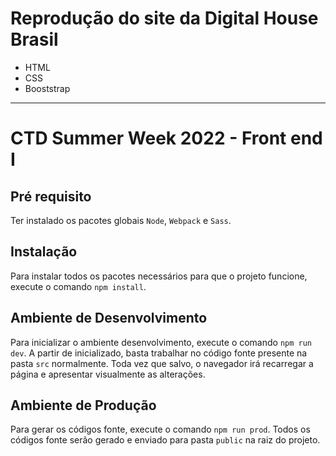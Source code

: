 # Reprodução do site da Digital House Brasil
* HTML
* CSS
* Booststrap

-------------------------------------------------------------

# CTD Summer Week 2022 - Front end I

## Pré requisito

Ter instalado os pacotes globais `Node`, `Webpack` e `Sass`.

## Instalação

Para instalar todos os pacotes necessários para que o projeto funcione, execute o comando `npm install`.


## Ambiente de Desenvolvimento

Para inicializar o ambiente desenvolvimento, execute o comando `npm run dev`. A partir de inicializado, basta trabalhar no código fonte presente na pasta `src` normalmente. Toda vez que salvo, o navegador irá recarregar a página e apresentar visualmente as alterações.

## Ambiente de Produção

Para gerar os códigos fonte, execute o comando `npm run prod`. Todos os códigos fonte serão gerado e enviado para pasta `public` na raiz do projeto.
